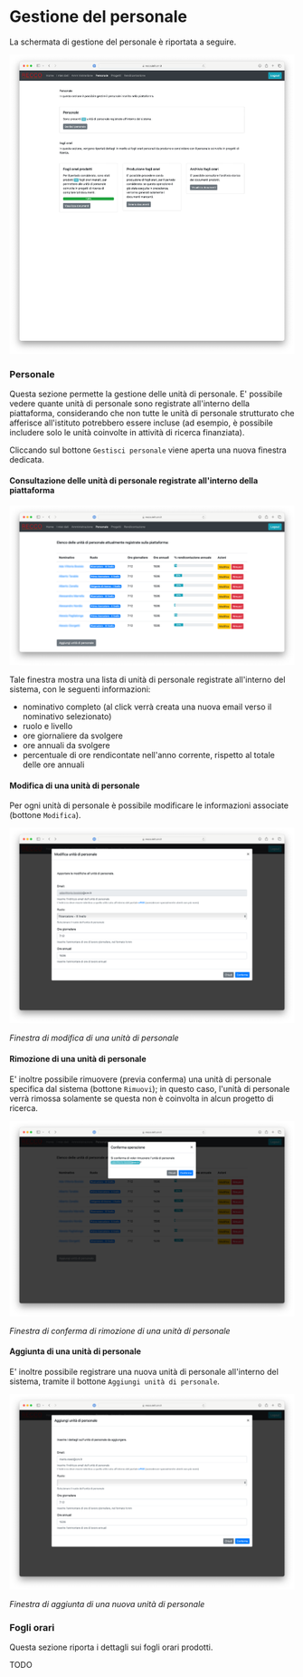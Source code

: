 # Gestione del personale

La schermata di gestione del personale è riportata a seguire.

<img src="img/interfaccia_personale.png">

### Personale ###

Questa sezione permette la gestione delle unità di personale.
E' possibile vedere quante unità di personale sono registrate all'interno della piattaforma, considerando che non tutte le unità di personale strutturato che afferisce all'istituto potrebbero essere incluse (ad esempio, è possibile includere solo le unità coinvolte in attività di ricerca finanziata).

Cliccando sul bottone `Gestisci personale` viene aperta una nuova finestra dedicata.

#### Consultazione delle unità di personale registrate all'interno della piattaforma ####

<img src="img/interfaccia_personale_lista.png">

Tale finestra mostra una lista di unità di personale registrate all'interno del sistema, con le seguenti informazioni:
* nominativo completo (al click verrà creata una nuova email verso il nominativo selezionato)
* ruolo e livello
* ore giornaliere da svolgere
* ore annuali da svolgere
* percentuale di ore rendicontate nell'anno corrente, rispetto al totale delle ore annuali

#### Modifica di una unità di personale ####

Per ogni unità di personale è possibile modificare le informazioni associate (bottone `Modifica`).

<img src="img/interfaccia_personale_lista_modifica.png">

*Finestra di modifica di una unità di personale*

#### Rimozione di una unità di personale ####

E' inoltre possibile rimuovere (previa conferma) una unità di personale specifica dal sistema (bottone `Rimuovi`); in questo caso, l'unità di personale verrà rimossa solamente se questa non è coinvolta in alcun progetto di ricerca.

<img src="img/interfaccia_personale_lista_rimozione.png">

*Finestra di conferma di rimozione di una unità di personale*

#### Aggiunta di una unità di personale ####

E' inoltre possibile registrare una nuova unità di personale all'interno del sistema, tramite il bottone `Aggiungi unità di personale`.

<img src="img/interfaccia_personale_lista_aggiungi.png">

*Finestra di aggiunta di una nuova unità di personale*

### Fogli orari ###

Questa sezione riporta i dettagli sui fogli orari prodotti.

TODO
